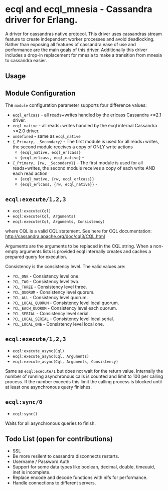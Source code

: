 ecql and ecql_mnesia - Cassandra driver for Erlang.
============================

A driver for cassandras native protocol. This driver uses cassandras stream
feature to create independent worker processes and avoid deadlocking.
Rather than exposing all features of cassandra ease of use and performance are
the main goals of this driver.
Additionally this driver includes a drop-in replacement for mnesia to make
a transition from mnesia to cassandra easier.

Usage
-----

Module Configuration
------------------

The `module` configuration parameter supports four difference values:

* `ecql_erlcass` - all reads+writes handled by the erlcass Cassandra >=2.1 driver.
* `ecql_native` - all reads+writes handled by the ecql internal Cassandra <=2.0 driver.
* `undefined` - same as `ecql_native`
* `{_Primary, _Secondary}` - The first module is used for all reads+writes, the second module receives a copy of ONLY write actions
    * `{ecql_native, ecql_erlcass}`
    * `{ecql_erlcass, ecql_native}` -
* `{_Primary, {rw, _Secondary}}` - The first module is used for all reads+writes, the second module receives a copy of each write AND each read action
    * `{ecql_native, {rw, ecql_erlcass}}`
    * `{ecql_erlcass, {rw, ecql_native}}` -

`ecql:execute/1,2,3`
------------------

* `ecql:execute(Cql)`
* `ecql:execute(Cql, Arguments)`
* `ecql:execute(Cql, Arguments, Consistency)`

where CQL is a valid CQL statement. See here for CQL documentation:
http://cassandra.apache.org/doc/cql3/CQL.html

Arguments are the arguments to be replaced in the CQL string. When a non-empty
arguments lists is provided ecql internally creates and caches a prepared 
query for execution.

Consistency is the consistency level. The valid values are:

* `?CL_ONE` - Consistency level one.
* `?CL_TWO` - Consistency level two.
* `?CL_THREE` - Consistency level three.
* `?CL_QUORUM` - Consistency level quorum.
* `?CL_ALL` - Consistency level quorum.
* `?CL_LOCAL_QUORUM` - Consistency level local quorum.
* `?CL_EACH_QUORUM` - Consistency level each quorum.
* `?CL_SERIAL` - Consistency level serial.
* `?CL_LOCAL_SERIAL` - Consistency level local serial.
* `?CL_LOCAL_ONE` - Consistency level local one.

`ecql:execute/1,2,3`
------------------

* `ecql:execute_async(Cql)`
* `ecql:execute_async(Cql, Arguments)`
* `ecql:execute_async(Cql, Arguments, Consistency)`

Same as `ecql:execute/1` but does not wait for the return value. Internally
the number of running asynchronous calls is counted and limit to 100 per calling
process. If the number exceeds this limit the calling process is blocked until 
at least one asynchronous query finishes.

`ecql:sync/0`
------------------

* `ecql:sync()`

Waits for all asynchronous queries to finish.

Todo List (open for contributions)
-----------

* SSL
* Be more resilent to cassandra disconnects restarts.
* Username / Password Auth
* Support for some data types like boolean, decimal, double, timeuuid, inet is
incomplete.
* Replace encode and decode functions with nifs for performance.
* Handle connections to different servers.

